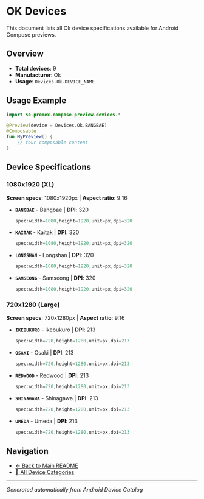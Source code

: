 # OK Devices

This document lists all Ok device specifications available for Android Compose previews.

## Overview

- **Total devices**: 9
- **Manufacturer**: Ok
- **Usage**: `Devices.Ok.DEVICE_NAME`

## Usage Example

```kotlin
import se.premex.compose.preview.devices.*

@Preview(device = Devices.Ok.BANGBAE)
@Composable
fun MyPreview() {
    // Your composable content
}
```

## Device Specifications

### 1080x1920 (XL)

**Screen specs**: 1080x1920px | **Aspect ratio**: 9:16

- **`BANGBAE`** - Bangbae | **DPI**: 320
  ```kotlin
  spec:width=1080,height=1920,unit=px,dpi=320
  ```

- **`KAITAK`** - Kaitak | **DPI**: 320
  ```kotlin
  spec:width=1080,height=1920,unit=px,dpi=320
  ```

- **`LONGSHAN`** - Longshan | **DPI**: 320
  ```kotlin
  spec:width=1080,height=1920,unit=px,dpi=320
  ```

- **`SAMSEONG`** - Samseong | **DPI**: 320
  ```kotlin
  spec:width=1080,height=1920,unit=px,dpi=320
  ```

### 720x1280 (Large)

**Screen specs**: 720x1280px | **Aspect ratio**: 9:16

- **`IKEBUKURO`** - Ikebukuro | **DPI**: 213
  ```kotlin
  spec:width=720,height=1280,unit=px,dpi=213
  ```

- **`OSAKI`** - Osaki | **DPI**: 213
  ```kotlin
  spec:width=720,height=1280,unit=px,dpi=213
  ```

- **`REDWOOD`** - Redwood | **DPI**: 213
  ```kotlin
  spec:width=720,height=1280,unit=px,dpi=213
  ```

- **`SHINAGAWA`** - Shinagawa | **DPI**: 213
  ```kotlin
  spec:width=720,height=1280,unit=px,dpi=213
  ```

- **`UMEDA`** - Umeda | **DPI**: 213
  ```kotlin
  spec:width=720,height=1280,unit=px,dpi=213
  ```

## Navigation

- [← Back to Main README](../../README.md)
- [📱 All Device Categories](../README.md)

---
*Generated automatically from Android Device Catalog*
